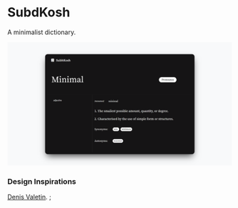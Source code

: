 # SubdKosh

A minimalist dictionary.

![The San Juan Mountains are beautiful!](/images/subhkosh.png 'San Juan Mountains')

### Design Inspirations

[Denis Valetin](https://dribbble.com/valetindenis 'The best search engine for privacy').
;
